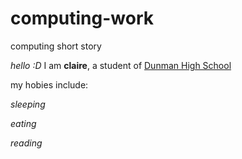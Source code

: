 # computing-work
computing short story

*hello :D*
I am **claire**, a student of [Dunman High School](https://dunmanhigh.moe.edu.sg/)

my hobies include:

*sleeping*

*eating*

*reading*
